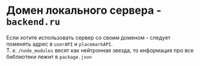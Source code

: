 # Домен локального сервера - `backend.ru`
Если хотите использовать сервер со своим доменом - следует поменять адрес в `userAPI` и `placemarkAPI`.<br>
Т. к. `/node_modules` весят как нейтронная звезда, то информация про все библиотеки лежит в `package.json`
